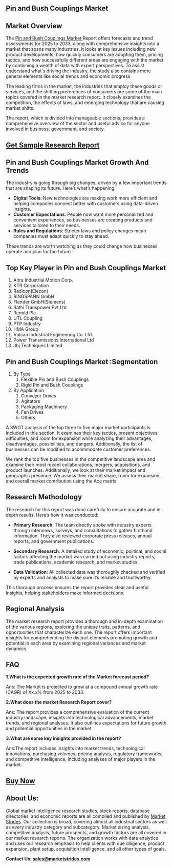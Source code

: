 <h2>Pin and Bush Couplings Market</h2>
<h2>Market Overview</h2>
<p>The <a href="https://marketstrides.com/report/pin-and-bush-couplings-market">Pin and Bush Couplings Market </a>Report offers forecasts and trend assessments for 2025 to 2033, along with comprehensive insights into a market that spans many industries. It looks at key issues including new product developments, how quickly consumers are adopting them, pricing tactics, and how successfully different areas are engaging with the market by combining a wealth of data with expert perspectives. To assist understand what's driving the industry, the study also contains more general elements like social trends and economic progress.</p>
<p>The leading firms in the market, the industries that employ these goods or services, and the shifting preferences of consumers are some of the main topics covered in the market research report. It closely examines the competition, the effects of laws, and emerging technology that are causing market shifts.</p>
<p>The report, which is divided into manageable sections, provides a comprehensive overview of the sector and useful advice for anyone involved in business, government, and society.</p>
<h2><strong><a href="https://marketstrides.com/request-sample/pin-and-bush-couplings-market">Get Sample Research Report</a></strong></h2>
<h2>Pin and Bush Couplings Market Growth And Trends</h2>
<p>The industry is going through big changes, driven by a few important trends that are shaping its future. Here&rsquo;s what&rsquo;s happening:</p>
<ul>
<li><strong>Digital Tools</strong>: New technologies are making work more efficient and helping companies connect better with customers using data-driven insights.</li>
<li><strong>Customer Expectations</strong>: People now want more personalized and convenient experiences, so businesses are creating products and services tailored to their needs.</li>
<li><strong>Rules and Regulations</strong>: Stricter laws and policy changes mean companies must adapt quickly to stay ahead.</li>
</ul>
<p>These trends are worth watching as they could change how businesses operate and plan for the future.</p>
<div>
<h2>Top Key Player in Pin and Bush Couplings Market</h2>
<ol>
<li>Altra Industrial Motion Corp.</li>
<li>KTR Corporation</li>
<li>Radicon(Elecon)</li>
<li>RINGSPANN GmbH</li>
<li>Flender GmbH(Siemens)</li>
<li>Rathi Transpower Pvt Ltd</li>
<li>Renold Plc</li>
<li>UTL Coupling</li>
<li>PTP Industry</li>
<li>HMA Group</li>
<li>Vulcan Industrial Engineering Co. Ltd.</li>
<li>Power Transmissions International Ltd</li>
<li>Jbj Techniques Limited</li>
</ol>
<h2>Pin and Bush Couplings Market :Segmentation</h2>
<ol>
<li>By Type
<ol>
<li>Flexible Pin and Bush Couplings</li>
<li>Rigid Pin and Bush Couplings</li>
</ol>
</li>
<li>By Application
<ol>
<li>Conveyor Drives</li>
<li>Agitators</li>
<li>Packaging Machinery</li>
<li>Fan Drives</li>
<li>Others</li>
</ol>
</li>
</ol>
<div>
<p>A SWOT analysis of the top three to five major market participants is included in this section. It examines their key tactics, present objectives, difficulties, and room for expansion while analyzing their advantages, disadvantages, possibilities, and dangers. Additionally, the list of businesses can be modified to accommodate customer preferences.</p>
<p>We rank the top five businesses in the competitive landscape area and examine their most recent collaborations, mergers, acquisitions, and product launches. Additionally, we look at their market impact and geographic presence. We assess their market share, room for expansion, and overall market contribution using the Ace matrix.</p>
</div>
<h2>Research Methodology</h2>
<p>The research for this report was done carefully to ensure accurate and in-depth results. Here&rsquo;s how it was conducted:</p>
<ul>
<li>
<p><strong>Primary Research</strong>: The team directly spoke with industry experts through interviews, surveys, and consultations to gather firsthand information. They also reviewed corporate press releases, annual reports, and government publications.</p>
</li>
<li>
<p><strong>Secondary Research</strong>: A detailed study of economic, political, and social factors affecting the market was carried out using industry reports, trade publications, academic research, and market studies.</p>
</li>
<li>
<p><strong>Data Validation</strong>: All collected data was thoroughly checked and verified by experts and analysts to make sure it&rsquo;s reliable and trustworthy.</p>
</li>
</ul>
<p>This thorough process ensures the report provides clear and useful insights, helping stakeholders make informed decisions.</p>
<h2>Regional Analysis</h2>
<p>The market research report provides a thorough and in-depth examination of the various regions, exploring the unique traits, patterns, and opportunities that characterize each one. The report offers important insights for comprehending the distinct elements promoting growth and potential in each area by examining regional variances and market dynamics.</p>
<h2>FAQ</h2>
<p><strong>1.What is the expected growth rate of the Market forecast period?</strong></p>
<p>Ans: The Market is projected to grow at a compound annual growth rate (CAGR) of Xx.x% from 2025 to 2033.</p>
<p><strong>2.What does the market Research Report cover?</strong></p>
<p>Ans: The report provides a comprehensive evaluation of the current industry landscape, insights into technological advancements, market trends, and regional analyses. It also outlines expectations for future growth and potential opportunities in the market</p>
<p><strong>3.What are some key insights provided in the report?</strong></p>
<p>Ans:The report includes insights into market trends, technological innovations, purchasing volumes, pricing analysis, regulatory frameworks, and competitive intelligence, including analyses of major players in the market.</p>
<h2><strong><a href="https://marketstrides.com/buyNow/pin-and-bush-couplings-market">Buy Now</a></strong></h2>
<h2>About Us:</h2>
<p>Global market intelligence research studies, stock reports, database directories, and economic reports are all compiled and published by <a href="https://marketstrides.com/">Market Strides</a>. Our collection is broad, covering almost all industrial sectors as well as every industry category and subcategory. Market sizing analysis, competitive analysis, future prospects, and growth factors are all covered in our market research reports. The organization works with data analytics and uses our research emphasis to help clients with due diligence, product expansion, plant setup, acquisition intelligence, and all other types of goals.</p>
<p><strong>Contact Us: <a href="mailto:sales@marketstrides.com">sales@marketstrides.com</a></strong></p>
</div>
